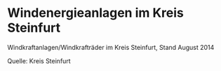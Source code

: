 # Windenergieanlagen im Kreis Steinfurt

Windkraftanlagen/Windkrafträder im Kreis Steinfurt, Stand August 2014

Quelle: Kreis Steinfurt
